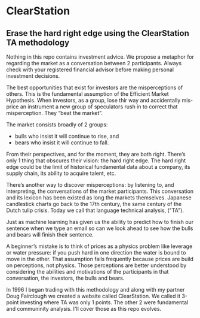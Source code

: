 # ClearStation

## Erase the hard right edge using the ClearStation TA methodology

Nothing in this repo contains investment advice. We propose a metaphor for regarding the market as a conversation between 2 participants. Always check with your registered financial advisor before making personal investment decisions. 

The best opportunities that exist for investors are the misperceptions of others. This is the fundamental assumption of the Efficient Market Hypothesis. When investors, as a group, lose thir way and accidentally mis-price an instrument a new group of speculators rush in to correct that misperception. They “beat the market”. 

The market consists broadly of 2 groups: 

* bulls who insist it will continue to rise, and 
* bears who insist it will continue to fall. 

From their perspectives, and for the moment, they are both right. There’s only 1 thing that obscures their vision: the hard right edge. The hard right edge could be the limit of historical fundamental data about a company, its supply chain, its ability to acquire talent, etc. 

There’s another way to discover misperceptions: by listening to, and interpreting, the conversations of the market participants. This conversation and its lexicon has been existed as long the markets themselves. Japanese candlestick charts go back to the 17th century, the same century of the Dutch tulip crisis. Today we call that language technical analysis, ("TA"). 

Just as machine learning has given us the ability to predict how to finish our sentence when we type an email so can we look ahead to see how the bulls and bears will finish their sentence. 

A beginner’s mistake is to think of prices as a physics problem like leverage or water pressure: if you push hard in one direction the water is bound to move in the other. That assumption fails frequently because prices are build on perceptions, not physics. Those perceptions are better understood by considering the abilities and motivations of the participants in that conversation, the investors, the bulls and bears. 

In 1996 I began trading with this methodology and along with my partner Doug Fairclough we created a website called ClearStation. We called it 3-point investing where TA
 was only 1 points. The other 2 were fundamental and communinity analysis. I'll cover those as this repo evolves. 
